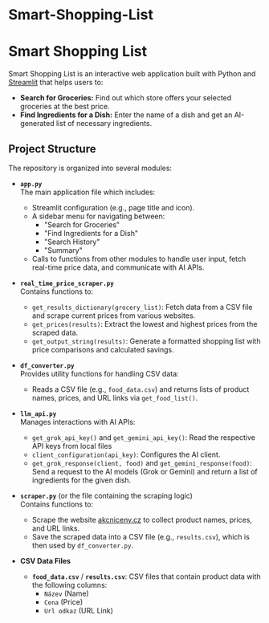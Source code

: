 # Smart-Shopping-List
# Smart Shopping List

Smart Shopping List is an interactive web application built with Python and [Streamlit](https://streamlit.io/) that helps users to:
- **Search for Groceries:** Find out which store offers your selected groceries at the best price.
- **Find Ingredients for a Dish:** Enter the name of a dish and get an AI-generated list of necessary ingredients.

## Project Structure

The repository is organized into several modules:

- **`app.py`**  
  The main application file which includes:
  - Streamlit configuration (e.g., page title and icon).
  - A sidebar menu for navigating between:
    - "Search for Groceries"
    - "Find Ingredients for a Dish"
    - "Search History"
    - "Summary"
  - Calls to functions from other modules to handle user input, fetch real-time price data, and communicate with AI APIs.

- **`real_time_price_scraper.py`**  
  Contains functions to:
  - `get_results_dictionary(grocery_list)`: Fetch data from a CSV file and scrape current prices from various websites.
  - `get_prices(results)`: Extract the lowest and highest prices from the scraped data.
  - `get_output_string(results)`: Generate a formatted shopping list with price comparisons and calculated savings.

- **`df_converter.py`**  
  Provides utility functions for handling CSV data:
  - Reads a CSV file (e.g., `food_data.csv`) and returns lists of product names, prices, and URL links via `get_food_list()`.

- **`llm_api.py`**  
  Manages interactions with AI APIs:
  - `get_grok_api_key()` and `get_gemini_api_key()`: Read the respective API keys from local files
  - `client_configuration(api_key)`: Configures the AI client.
  - `get_grok_response(client, food)` and `get_gemini_response(food)`: Send a request to the AI models (Grok or Gemini) and return a list of ingredients for the given dish.

- **`scraper.py`** (or the file containing the scraping logic)  
  Contains functions to:
  - Scrape the website [akcniceny.cz](https://www.akcniceny.cz/) to collect product names, prices, and URL links.
  - Save the scraped data into a CSV file (e.g., `results.csv`), which is then used by `df_converter.py`.

- **CSV Data Files**  
  - **`food_data.csv`** / **`results.csv`**: CSV files that contain product data with the following columns:
    - `Název` (Name)
    - `Cena` (Price)
    - `Url odkaz` (URL Link)

